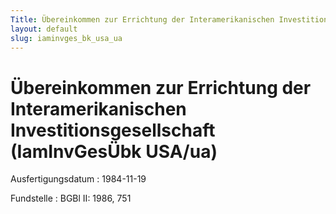 ```yaml
---
Title: Übereinkommen zur Errichtung der Interamerikanischen Investitionsgesellschaft
layout: default
slug: iaminvges_bk_usa_ua
---
```


# Übereinkommen zur Errichtung der Interamerikanischen Investitionsgesellschaft (IamInvGesÜbk USA/ua)

Ausfertigungsdatum
:   1984-11-19

Fundstelle
:   BGBl II: 1986, 751

